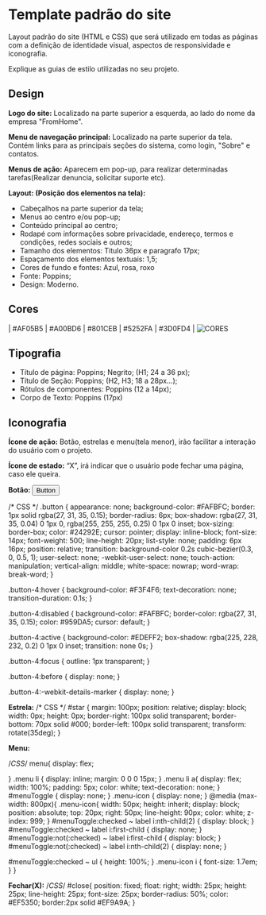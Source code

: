 # Template padrão do site

Layout padrão do site (HTML e CSS) que será utilizado em todas as páginas com a definição de identidade visual, aspectos de responsividade e iconografia.

Explique as guias de estilo utilizadas no seu projeto.

## Design

**Logo do site:** Localizado na parte superior a esquerda, ao lado do nome da empresa "FromHome".

**Menu de navegação principal:** Localizado na parte superior da tela. Contém links para as principais seções do sistema, como login, "Sobre" e contatos.

**Menus de ação:** Aparecem em pop-up, para realizar determinadas tarefas(Realizar denuncia, solicitar suporte etc).

**Layout: (Posição dos elementos na tela):**
* Cabeçalhos na parte superior da tela;
* Menus ao centro e/ou pop-up;
* Conteúdo principal ao centro;
* Rodapé com informações sobre privacidade, endereço, termos e condições, redes sociais e outros;
* Tamanho dos elementos: Titulo 36px e paragrafo 17px;
* Espaçamento dos elementos textuais: 1,5; 
* Cores de fundo e fontes: Azul, rosa, roxo
* Fonte: Poppins;
* Design: Moderno.




## Cores


| #AF05B5 | #A00BD6 | #801CEB | #5252FA | #3D0FD4 |
![CORES](https://github.com/ICEI-PUC-Minas-PCO-SI/pco-si-2023-2-p1-tiaw-t1-G1-FromHome/assets/139433754/1d063125-9f35-4590-bfff-91fd6eb6b248)


## Tipografia

* Título de página: Poppins; Negrito; (H1; 24 a 36 px);
* Título de Seção: Poppins; (H2, H3; 18 a 28px...);
* Rótulos de componentes: Poppins (12 a 14px);
* Corpo de Texto: Poppins (17px)




## Iconografia


**Ícone de ação:** Botão, estrelas e menu(tela menor), irão facilitar a interação do usuário com o projeto.<br>

**Ícone de estado:** “X”, irá indicar que o usuário pode fechar uma página, caso ele queira.



**Botão:**
<button class="button" role="button">Button</button>

/* CSS */
.button {
  appearance: none;
  background-color: #FAFBFC;
  border: 1px solid rgba(27, 31, 35, 0.15);
  border-radius: 6px;
  box-shadow: rgba(27, 31, 35, 0.04) 0 1px 0, rgba(255, 255, 255, 0.25) 0 1px 0 inset;
  box-sizing: border-box;
  color: #24292E;
  cursor: pointer;
  display: inline-block;
  font-size: 14px;
  font-weight: 500;
  line-height: 20px;
  list-style: none;
  padding: 6px 16px;
  position: relative;
  transition: background-color 0.2s cubic-bezier(0.3, 0, 0.5, 1);
  user-select: none;
  -webkit-user-select: none;
  touch-action: manipulation;
  vertical-align: middle;
  white-space: nowrap;
  word-wrap: break-word;
}

.button-4:hover {
  background-color: #F3F4F6;
  text-decoration: none;
  transition-duration: 0.1s;
}

.button-4:disabled {
  background-color: #FAFBFC;
  border-color: rgba(27, 31, 35, 0.15);
  color: #959DA5;
  cursor: default;
}

.button-4:active {
  background-color: #EDEFF2;
  box-shadow: rgba(225, 228, 232, 0.2) 0 1px 0 inset;
  transition: none 0s;
}

.button-4:focus {
  outline: 1px transparent;
}

.button-4:before {
  display: none;
}

.button-4:-webkit-details-marker {
  display: none;
}

**Estrela:**
<i class="bi bi-star"></i>
/* CSS */
#star {
  margin: 100px;
  position: relative;
  display: block;
  width: 0px;
  height: 0px;
  border-right: 100px solid transparent;
  border-bottom: 70px solid #000;
  border-left: 100px solid transparent;
  transform: rotate(35deg);
}

**Menu:**
<i class="bi bi-list"></i>

/*CSS*/
menu{
    display: flex;

  }
  .menu li {
    display: inline;
    margin: 0 0 0 15px;
  }
  .menu li a{
    display: flex;
    width: 100%;
    padding: 5px;
    color: white;
    text-decoration: none;
  }
  #menuToggle {
    display: none;
  }
  .menu-icon {
    display: none;
  }
@media  (max-width: 800px){
.menu-icon{
    width: 50px;
      height: inherit;
      display: block;
      position: absolute;
      top: 20px;
      right: 50px;
      line-height: 90px;
      color: white;
      z-index: 999;
  }
  #menuToggle:checked ~ label i:nth-child(2) {
    display: block;
  }
  #menuToggle:checked ~ label i:first-child {
    display: none;
  }
  #menuToggle:not(:checked) ~ label i:first-child {
    display: block;
  }
  #menuToggle:not(:checked) ~ label i:nth-child(2) {
    display: none;
  }

  #menuToggle:checked ~ ul {
      height: 100%;
  }
  .menu-icon i {
      font-size: 1.7em;
  }
}

**Fechar(X):**
<i class="bi bi-x"></i>
/*CSS*/
#close{
  position: fixed;
  float: right;
  width: 25px;
  height: 25px;
  line-height: 25px;
  font-size: 25px;
  border-radius: 50%;
  color: #EF5350;
  border:2px solid #EF9A9A;
}







